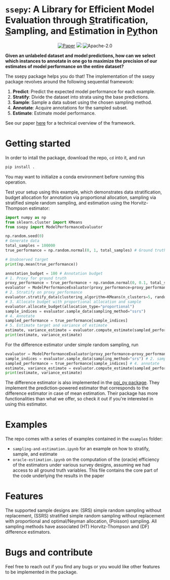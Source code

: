 # `ssepy`: A Library for Efficient Model Evaluation through <ins>S</ins>tratification, <ins>S</ins>ampling, and <ins>E</ins>stimation in <ins>Py</ins>thon

<p align="center">
    <a href="https://arxiv.org/pdf/2406.07320"><img src="https://img.shields.io/badge/paper-arXiv-red" alt="Paper"></a>
            <a style="text-decoration:none !important;" href="https://pypi.org/project/ppi-python/" alt="package management"> <img src="https://img.shields.io/badge/pip-package-blue" /></a>
        <img src="https://img.shields.io/github/license/awslabs/cis-matching-tasks" alt="Apache-2.0">
</p>

**Given an unlabeled dataset and model predictions, how can we select which
instances to annotate in one go to maximize the precision of our estimates of
model performance on the entire dataset?**

The ssepy package helps you do that! The implementation of
the ssepy package revolves around the following sequential framework:

1. **Predict**: Predict the expected model performance for each
   example.
2. **Stratify**: Divide the dataset into strata using the base predictions.
3. **Sample**: Sample a data subset using the chosen sampling method.
4. **Annotate**: Acquire annotations for the sampled subset.
5. **Estimate**: Estimate model performance.

See our paper [here](https://arxiv.org/pdf/2406.07320) for a technical overview of the framework.

# Getting started

In order to intall the package, download the repo, `cd` into it, and run

```python
pip install .
```

You may want to initialize a conda environment before running this operation.

Test your setup using this example, which demonstrates data stratification,
budget allocation for annotation via proportional allocation, sampling via
stratified simple random sampling, and estimation using the Horvitz-Thompson
estimator:

```python
import numpy as np
from sklearn.cluster import KMeans
from ssepy import ModelPerformanceEvaluator

np.random.seed(0)
# Generate data
total_samples = 100000
true_performance = np.random.normal(0, 1, total_samples) # Ground truth

# Unobserved target
print(np.mean(true_performance))

annotation_budget = 100 # Annotation budget
# 1. Proxy for ground truth
proxy_performance = true_performance + np.random.normal(0, 0.1, total_samples)
evaluator = ModelPerformanceEvaluator(proxy_performance=proxy_performance, budget=annotation_budget) # Initialize evaluator
# 2. Stratify on proxy_performance
evaluator.stratify_data(clustering_algorithm=KMeans(n_clusters=5, random_state=0, n_init="auto"), features=proxy_performance) # 5 strata
# 3. Allocate budget with proportional allocation and sample
evaluator.allocate_budget(allocation_type="proportional")
sample_indices = evaluator.sample_data(sampling_method="ssrs")
# 4. Annotate
sampled_performance = true_performance[sample_indices]
# 5. Estimate target and variance of estimate
estimate, variance_estimate = evaluator.compute_estimate(sampled_performance, estimator="ht")
print(estimate, variance_estimate)
```

For the difference estimator under simple random sampling, run

```python
evaluator = ModelPerformanceEvaluator(proxy_performance=proxy_performance, budget=annotation_budget) # initialize sampler
sample_indices = evaluator.sample_data(sampling_method="srs") # 2. sample
sampled_performance = true_performance[sample_indices] # 4. annotate
estimate, variance_estimate = evaluator.compute_estimate(sampled_performance, estimator="df") # 5. estimate
print(estimate, variance_estimate)
```

The difference estimator is also implemented in the [ppi_py
package](https://github.com/aangelopoulos/ppi_py). They implement the
prediction-powered estimator that corresponds to the difference estimator in
case of mean estimation. Their package has more functionalities than what we
offer, so check it out if you're interested in using this estimator.

# Examples

The repo comes with a series of examples contained in the `examples` folder:

- `sampling-and-estimation.ipynb` for an example on how to stratify, sample, and estimate
- `oracle-estimation.ipynb` on the computation of the (oracle) efficiency of the
  estimators under various survey designs, assuming we had access to all ground
  truth variables. This file contains the core part of the code underlying the
  results in the paper

# Features

The supported sample designs are: (SRS) simple random sampling without
replacement, (SSRS) stratified simple random sampling without replacement with
proportional and optimal/Neyman allocation, (Poisson) sampling. All sampling
methods have associated (HT) Horvitz-Thompson and (DF) difference estimators.

# Bugs and contribute

Feel free to reach out if you find any bugs or you would like other features to
be implemented in the package.
